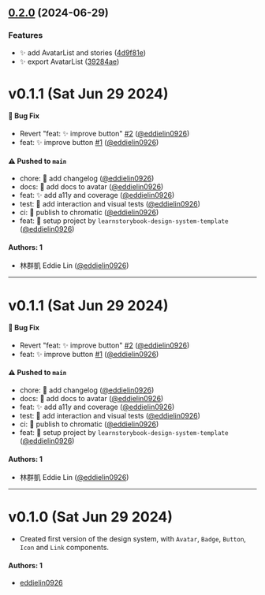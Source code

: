 ## [0.2.0](https://github.com/eddielin0926/aglaea/compare/v0.1.1...v0.2.0) (2024-06-29)


### Features

* :sparkles: add AvatarList and stories ([4d9f81e](https://github.com/eddielin0926/aglaea/commit/4d9f81e953131a01c0cd487ca98594bdf852933f))
* :sparkles: export AvatarList ([39284ae](https://github.com/eddielin0926/aglaea/commit/39284aed4f5c7e7f4dcc07362e0e42ca7a8b0353))

# v0.1.1 (Sat Jun 29 2024)

#### 🐛 Bug Fix

- Revert "feat: :sparkles: improve button" [#2](https://github.com/eddielin0926/aglaea/pull/2) ([@eddielin0926](https://github.com/eddielin0926))
- feat: :sparkles: improve button [#1](https://github.com/eddielin0926/aglaea/pull/1) ([@eddielin0926](https://github.com/eddielin0926))

#### ⚠️ Pushed to `main`

- chore: :memo: add changelog ([@eddielin0926](https://github.com/eddielin0926))
- docs: :memo: add docs to avatar ([@eddielin0926](https://github.com/eddielin0926))
- feat: :sparkles: add a11y and coverage ([@eddielin0926](https://github.com/eddielin0926))
- test: :test_tube: add interaction and visual tests ([@eddielin0926](https://github.com/eddielin0926))
- ci: :construction_worker: publish to chromatic ([@eddielin0926](https://github.com/eddielin0926))
- feat: :tada: setup project by `learnstorybook-design-system-template` ([@eddielin0926](https://github.com/eddielin0926))

#### Authors: 1

- 林群凱 Eddie Lin ([@eddielin0926](https://github.com/eddielin0926))

---

# v0.1.1 (Sat Jun 29 2024)

#### 🐛 Bug Fix

- Revert "feat: :sparkles: improve button" [#2](https://github.com/eddielin0926/aglaea/pull/2) ([@eddielin0926](https://github.com/eddielin0926))
- feat: :sparkles: improve button [#1](https://github.com/eddielin0926/aglaea/pull/1) ([@eddielin0926](https://github.com/eddielin0926))

#### ⚠️ Pushed to `main`

- chore: :memo: add changelog ([@eddielin0926](https://github.com/eddielin0926))
- docs: :memo: add docs to avatar ([@eddielin0926](https://github.com/eddielin0926))
- feat: :sparkles: add a11y and coverage ([@eddielin0926](https://github.com/eddielin0926))
- test: :test_tube: add interaction and visual tests ([@eddielin0926](https://github.com/eddielin0926))
- ci: :construction_worker: publish to chromatic ([@eddielin0926](https://github.com/eddielin0926))
- feat: :tada: setup project by `learnstorybook-design-system-template` ([@eddielin0926](https://github.com/eddielin0926))

#### Authors: 1

- 林群凱 Eddie Lin ([@eddielin0926](https://github.com/eddielin0926))

---

# v0.1.0 (Sat Jun 29 2024)

- Created first version of the design system, with `Avatar`, `Badge`, `Button`, `Icon` and `Link` components.

#### Authors: 1

- [eddielin0926](https://github.com/eddielin0926)
